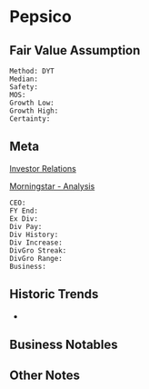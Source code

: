 # Pepsico
## Fair Value Assumption

```
Method: DYT
Median: 
Safety: 
MOS: 
Growth Low: 
Growth High: 
Certainty: 
```


## Meta
[Investor Relations]()

[Morningstar - Analysis]()

~~~
CEO: 
FY End: 
Ex Div: 
Div Pay: 
Div History: 
Div Increase: 
DivGro Streak:
DivGro Range:
Business: 
~~~


## Historic Trends
- 


## Business Notables


## Other Notes

